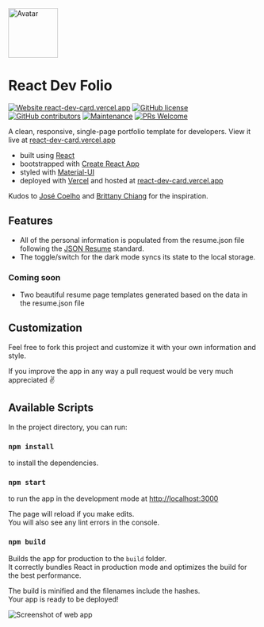 <img alt="Avatar" src="https://semantic-ui.com/images/avatar2/large/mark.png" width="100" />

# React Dev Folio

[![Website react-dev-card.vercel.app](https://img.shields.io/website-up-down-green-red/http/shields.io.svg)](https://react-dev-card.vercel.app)
[![GitHub license](https://img.shields.io/github/license/Naereen/StrapDown.js.svg)](https://github.com/JoHoop/react-dev-card/blob/master/LICENSE)
[![GitHub contributors](https://img.shields.io/github/contributors/Naereen/StrapDown.js.svg)](https://github.com/JoHoop/react-dev-card/graphs/contributors/)
[![Maintenance](https://img.shields.io/badge/Maintained%3F-yes-green.svg)](https://github.com/JoHoop/react-dev-card/graphs/commit-activity)
[![PRs Welcome](https://img.shields.io/badge/PRs-welcome-brightgreen.svg?style=flat)](http://makeapullrequest.com)

A clean, responsive, single-page portfolio template for developers. View it live at [react-dev-card.vercel.app](https://react-dev-card.vercel.app)

-   built using [React](https://reactjs.org/)
-   bootstrapped with [Create React App](https://github.com/facebook/create-react-app)
-   styled with [Material-UI](https://material-ui.com/)
-   deployed with [Vercel](https://vercel.com) and hosted at [react-dev-card.vercel.app](https://react-dev-card.vercel.app)

Kudos to [José Coelho](https://github.com/jcoelho93/personal-website) and [Brittany Chiang](https://github.com/bchiang7/bchiang7.github.io) for the inspiration.

## Features

-   All of the personal information is populated from the resume.json file following the [JSON Resume](https://jsonresume.org/) standard.
-   The toggle/switch for the dark mode syncs its state to the local storage.

### Coming soon

-   Two beautiful resume page templates generated based on the data in the resume.json file

## Customization

Feel free to fork this project and customize it with your own information and style.

If you improve the app in any way a pull request would be very much appreciated ✌️

## Available Scripts

In the project directory, you can run:

### `npm install`

to install the dependencies.

### `npm start`

to run the app in the development mode at [http://localhost:3000](http://localhost:3000)<br />

The page will reload if you make edits.<br />
You will also see any lint errors in the console.

### `npm build`

Builds the app for production to the `build` folder.<br />
It correctly bundles React in production mode and optimizes the build for the best performance.

The build is minified and the filenames include the hashes.<br />
Your app is ready to be deployed!

![Screenshot of web app](https://api.apiflash.com/v1/urltoimage?access_key=735a6940920248499214aa2dbd812a6a&format=png&url=https%3A%2F%2Freact-dev-card.vercel.app%2F)
